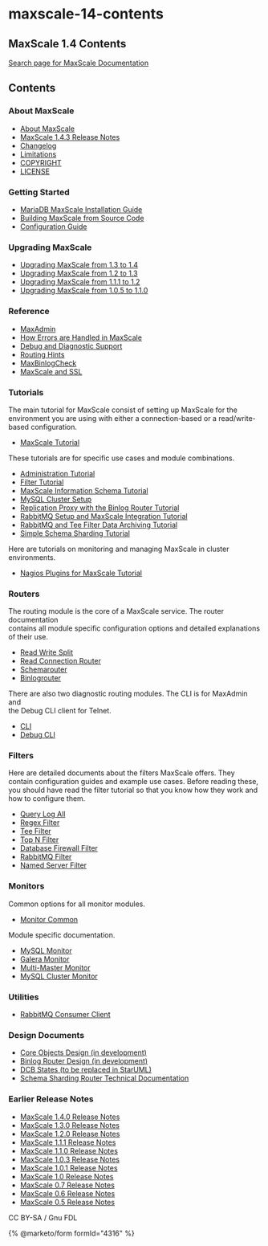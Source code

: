 # maxscale-14-contents

## MaxScale 1.4 Contents

[Search page for MaxScale Documentation](https://mariadb-corporation.github.io/MaxScale/Search/)

## Contents

### About MaxScale

* [About MaxScale](https://mariadb.com/kb/en/about-maxscale/)
* [MaxScale 1.4.3 Release Notes](maxscale-14-release-notes/mariadb-maxscale-143-release-notes.md)
* [Changelog](../mariadb-maxscale-21-06/)
* [Limitations](about-maxscale-14/limitations-and-known-issues-within-maxscale.md)
* [COPYRIGHT](about-maxscale-14/copyrightmd.md)
* [LICENSE](about-maxscale-14/licensemd.md)

### Getting Started

* [MariaDB MaxScale Installation Guide](maxscale-14-getting-started/mariadb-maxscale-installation-guide.md)
* [Building MaxScale from Source Code](maxscale-14-getting-started/building-maxscale-from-source-code.md)
* [Configuration Guide](maxscale-14-getting-started/maxscale-configuration-usage-scenarios.md)

### Upgrading MaxScale

* [Upgrading MaxScale from 1.3 to 1.4](mariadb-maxscale-14-upgrading-maxscale/upgrading-maxscale-from-13-to-14.md)
* [Upgrading MaxScale from 1.2 to 1.3](mariadb-maxscale-14-upgrading-maxscale/upgrading-maxscale-from-12-to-13.md)
* [Upgrading MaxScale from 1.1.1 to 1.2](mariadb-maxscale-14-upgrading-maxscale/5379.md)
* [Upgrading MaxScale from 1.0.5 to 1.1.0](mariadb-maxscale-14-upgrading-maxscale/5380.md)

### Reference

* [MaxAdmin](maxscale-14-reference/maxadmin.md)
* [How Errors are Handled in MaxScale](maxscale-14-reference/how-errors-are-handled-in-maxscale.md)
* [Debug and Diagnostic Support](maxscale-14-reference/maxscale-change-history.md)
* [Routing Hints](maxscale-14-reference/maxscale-hint-syntax.md)
* [MaxBinlogCheck](maxscale-14-reference/maxbinlogcheck.md)
* [MaxScale and SSL](maxscale-14-reference/maxscale-and-ssl.md)

### Tutorials

The main tutorial for MaxScale consist of setting up MaxScale for the environment you are using with either a connection-based or a read/write-based configuration.

* [MaxScale Tutorial](maxscale-14-tutorials/setting-up-maxscale.md)

These tutorials are for specific use cases and module combinations.

* [Administration Tutorial](maxscale-14-tutorials/maxscale-administration-tutorial.md)
* [Filter Tutorial](maxscale-14-tutorials/tutorials-maxscale-filters.md)
* [MaxScale Information Schema Tutorial](maxscale-14-tutorials/maxinfo-plugin.md)
* [MySQL Cluster Setup](maxscale-14-tutorials/mysql-cluster-setup-and-maxscale-configuration.md)
* [Replication Proxy with the Binlog Router Tutorial](maxscale-14-tutorials/maxscale-as-a-replication-proxy.md)
* [RabbitMQ Setup and MaxScale Integration Tutorial](maxscale-14-tutorials/rabbit-mq-setup-and-maxscale-integration.md)
* [RabbitMQ and Tee Filter Data Archiving Tutorial](maxscale-14-tutorials/data-archiving-with-mqfilter-and-tee-filters.md)
* [Simple Schema Sharding Tutorial](maxscale-14-tutorials/maxscale-simple-sharding-with-two-servers.md)

Here are tutorials on monitoring and managing MaxScale in cluster environments.

* [Nagios Plugins for MaxScale Tutorial](maxscale-14-tutorials/maxscale-nagios-plugins-for-nagios-351.md)

### Routers

The routing module is the core of a MaxScale service. The router documentation\
contains all module specific configuration options and detailed explanations\
of their use.

* [Read Write Split](maxscale-14-routers/readwritesplit.md)
* [Read Connection Router](maxscale-14-routers/maxscale-readconnroute.md)
* [Schemarouter](maxscale-14-routers/maxscale-routers-schemarouter-router.md)
* [Binlogrouter](maxscale-14-routers/binlogrouter.md)

There are also two diagnostic routing modules. The CLI is for MaxAdmin and\
the Debug CLI client for Telnet.

* [CLI](../../maxscale-management/maxscale-troubleshooting.md)
* [Debug CLI](maxscale-14-routers/debug-cli.md)

### Filters

Here are detailed documents about the filters MaxScale offers. They contain configuration guides and example use cases. Before reading these, you should have read the filter tutorial so that you know how they work and how to configure them.

* [Query Log All](maxscale-14-filters/maxscale-query-log-all-filter.md)
* [Regex Filter](maxscale-14-filters/maxscale-regex-filter-overview.md)
* [Tee Filter](maxscale-14-filters/maxscale-tee-filter-overview.md)
* [Top N Filter](maxscale-14-filters/maxscale-top-filter-overview.md)
* [Database Firewall Filter](maxscale-14-filters/maxscale-database-firewall-filter.md)
* [RabbitMQ Filter](maxscale-14-filters/maxscale-rabbitmq-filter.md)
* [Named Server Filter](maxscale-14-filters/maxscale-named-server-filter-overview.md)

### Monitors

Common options for all monitor modules.

* [Monitor Common](../mariadb-maxscale-21-06/)

Module specific documentation.

* [MySQL Monitor](maxscale-14-monitors/mysql-monitor.md)
* [Galera Monitor](maxscale-14-monitors/maxscale-galera-monitor.md)
* [Multi-Master Monitor](maxscale-14-monitors/multi-master-monitor.md)
* [MySQL Cluster Monitor](maxscale-14-monitors/ndb-cluster-monitor.md)

### Utilities

* [RabbitMQ Consumer Client](maxscale-14-filters/maxscale-rabbitmq-consumer-client.md)

### Design Documents

* [Core Objects Design (in development)](https://mariadb-corporation.github.io/MaxScale/Design-Documents/core-objects-html-docs)
* [Binlog Router Design (in development)](https://mariadb-corporation.github.io/MaxScale/Design-Documents/binlog-router-html-docs)
* [DCB States (to be replaced in StarUML)](../../mariadb-maxscale-14/Design-Documents/DCB-States.pdf)
* [Schema Sharding Router Technical Documentation](maxscale-design-documents/schemarouter-router-technical-overview.md)

### Earlier Release Notes

* [MaxScale 1.4.0 Release Notes](maxscale-14-release-notes/mariadb-maxscale-140-beta-release-notes.md)
* [MaxScale 1.3.0 Release Notes](maxscale-14-release-notes/mariadb-maxscale-13-release-notes.md)
* [MaxScale 1.2.0 Release Notes](maxscale-14-release-notes/mariadb-maxscale-12-release-notes.md)
* [MaxScale 1.1.1 Release Notes](maxscale-14-release-notes/mariadb-maxscale-111-release-notes.md)
* [MaxScale 1.1.0 Release Notes](maxscale-14-release-notes/maxscale-11-release-notes.md)
* [MaxScale 1.0.3 Release Notes](maxscale-14-release-notes/maxscale-103-ga-new-features.md)
* [MaxScale 1.0.1 Release Notes](maxscale-14-release-notes/maxscale-101-beta-new-features.md)
* [MaxScale 1.0 Release Notes](maxscale-14-release-notes/maxscale-10-beta-new-features.md)
* [MaxScale 0.7 Release Notes](maxscale-14-release-notes/maxscale-07-alpha-new-features.md)
* [MaxScale 0.6 Release Notes](maxscale-14-release-notes/maxscale-bug-fixes.md)
* [MaxScale 0.5 Release Notes](maxscale-14-release-notes/maxscale-05-alpha-new-features.md)

CC BY-SA / Gnu FDL

{% @marketo/form formId="4316" %}
